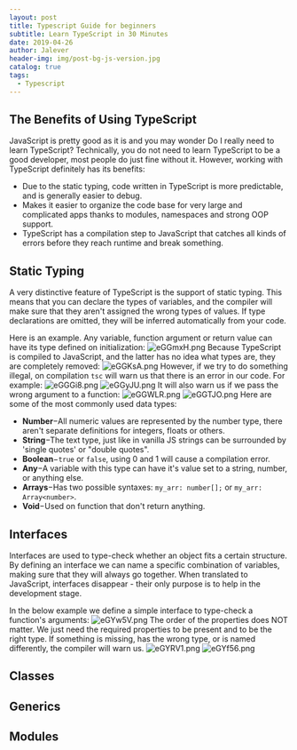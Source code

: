 ```yaml
---
layout: post
title: Typescript Guide for beginners
subtitle: Learn TypeScript in 30 Minutes
date: 2019-04-26
author: Jalever
header-img: img/post-bg-js-version.jpg
catalog: true
tags:
  - Typescript
---
```


## The Benefits of Using TypeScript
JavaScript is pretty good as it is and you may wonder Do I really need to learn TypeScript? Technically, you do not need to learn TypeScript to be a good developer, most people do just fine without it. However, working with TypeScript definitely has its benefits:
- Due to the static typing, code written in TypeScript is more predictable, and is generally easier to debug.
- Makes it easier to organize the code base for very large and complicated apps thanks to modules, namespaces and strong OOP support.
- TypeScript has a compilation step to JavaScript that catches all kinds of errors before they reach runtime and break something.

## Static Typing
A very distinctive feature of TypeScript is the support of static typing. This means that you can declare the types of variables, and the compiler will make sure that they aren't assigned the wrong types of values. If type declarations are omitted, they will be inferred automatically from your code.

Here is an example. Any variable, function argument or return value can have its type defined on initialization:
![eGGmxH.png](https://s2.ax1x.com/2019/07/30/eGGmxH.png)
Because TypeScript is compiled to JavaScript, and the latter has no idea what types are, they are completely removed:
![eGGKsA.png](https://s2.ax1x.com/2019/07/30/eGGKsA.png)
However, if we try to do something illegal, on compilation `tsc` will warn us that there is an error in our code. For example:
![eGGGi8.png](https://s2.ax1x.com/2019/07/30/eGGGi8.png)
![eGGyJU.png](https://s2.ax1x.com/2019/07/30/eGGyJU.png)
It will also warn us if we pass the wrong argument to a function:
![eGGWLR.png](https://s2.ax1x.com/2019/07/30/eGGWLR.png)
![eGGTJO.png](https://s2.ax1x.com/2019/07/30/eGGTJO.png)
Here are some of the most commonly used data types:
- <strong>Number</strong>&minus;All numeric values are represented by the number type, there aren't separate definitions for integers, floats or others.
- <strong>String</strong>&minus;The text type, just like in vanilla JS strings can be surrounded by 'single quotes' or "double quotes".
- <strong>Boolean</strong>&minus;`true` or `false`, using 0 and 1 will cause a compilation error.
- <strong>Any</strong>&minus;A variable with this type can have it's value set to a string, number, or anything else.
- <strong>Arrays</strong>&minus;Has two possible syntaxes: `my_arr: number[];` or `my_arr: Array<number>`.
- <strong>Void</strong>&minus;Used on function that don't return anything.

## Interfaces
Interfaces are used to type-check whether an object fits a certain structure. By defining an interface we can name a specific combination of variables, making sure that they will always go together. When translated to JavaScript, interfaces disappear - their only purpose is to help in the development stage.

In the below example we define a simple interface to type-check a function's arguments:
![eGYw5V.png](https://s2.ax1x.com/2019/07/30/eGYw5V.png)
The order of the properties does NOT matter. We just need the required properties to be present and to be the right type. If something is missing, has the wrong type, or is named differently, the compiler will warn us.
![eGYRV1.png](https://s2.ax1x.com/2019/07/30/eGYRV1.png)
![eGYf56.png](https://s2.ax1x.com/2019/07/30/eGYf56.png)

## Classes

## Generics
## Modules
